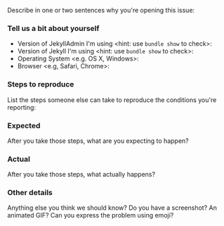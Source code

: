Describe in one or two sentences why you're opening this issue:


### Tell us a bit about yourself

* Version of JekyllAdmin I'm using <hint: use `bundle show` to check>:
* Version of Jekyll I'm using <hint: use `bundle show` to check>:
* Operating System <e.g. OS X, Windows>:
* Browser <e.g, Safari, Chrome>:

### Steps to reproduce

List the steps someone else can take to reproduce the conditions you're reporting:

### Expected

After you take those steps, what are you expecting to happen?

### Actual

After you take those steps, what actually happens?

### Other details

Anything else you think we should know? Do you have a screenshot? An animated GIF? Can you express the problem using emoji?
